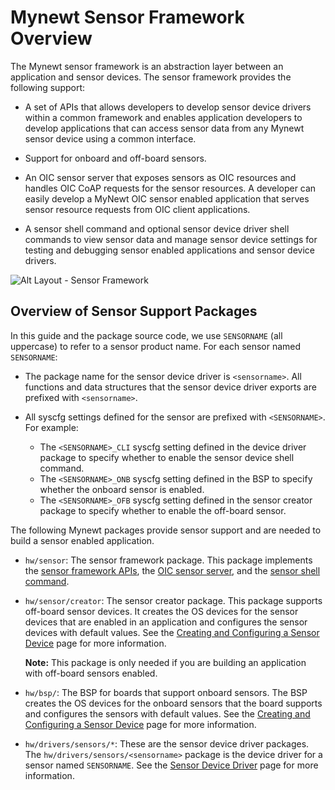 # Mynewt Sensor Framework Overview

The Mynewt sensor framework is an abstraction layer between an application and sensor devices. The sensor framework provides the following support: 

* A set of APIs that allows developers to develop sensor device drivers within a common framework and enables application developers to develop applications that can access sensor data from any Mynewt sensor device using a common interface.

* Support for onboard and off-board sensors.

* An OIC sensor server that exposes sensors as OIC resources and handles OIC CoAP requests for the sensor resources. A developer can easily develop a MyNewt OIC sensor enabled application that serves sensor resource requests from OIC client applications.

* A sensor shell command and optional sensor device driver shell commands to view sensor data and manage sensor device settings for testing and debugging sensor enabled applications and sensor device drivers.

![Alt Layout - Sensor Framework](/os/modules/sensor_framework/sensor_framework.png)
<br>



## Overview of Sensor Support Packages


In this guide and the package source code, we use `SENSORNAME` (all uppercase) to refer to a sensor product name. For each sensor named `SENSORNAME`: 

* The package name for the sensor device driver is `<sensorname>`. All functions and data structures that the sensor device driver exports are prefixed with `<sensorname>`. 

* All syscfg settings defined for the sensor are prefixed with `<SENSORNAME>`. For example:
    * The `<SENSORNAME>_CLI` syscfg setting defined in the device driver package to specify whether to enable the sensor device shell command.
    * The `<SENSORNAME>_ONB` syscfg setting defined in the BSP to specify whether the onboard sensor is enabled.
    * The `<SENSORNAME>_OFB` syscfg setting defined in the sensor creator package to specify whether to enable the off-board sensor.

The following Mynewt packages provide sensor support and are needed to build a sensor enabled application.

* `hw/sensor`: The sensor framework package. This package implements the [sensor framework APIs](/os/modules/sensor_framework/sensor_api.md), the [OIC sensor server](/os/modules/sensor_framework/sensor_oic.md), and the [sensor shell command](/os/modules/sensor_framework/sensor_shell.md). 

* `hw/sensor/creator`: The sensor creator package. This package supports off-board sensor devices. It creates the OS devices for the sensor devices that are enabled in an application and configures the sensor devices with default values. See the [Creating and Configuring a Sensor Device](/os/modules/sensor_framework/sensor_create.md) page for more information. 

    **Note:** This package is only needed if you are building an application with off-board sensors enabled.

* `hw/bsp/`: The BSP for boards that support onboard sensors. The BSP creates the OS devices for the onboard sensors that the board supports and configures the sensors with default values.  See the [Creating and Configuring a Sensor Device](/os/modules/sensor_framework/sensor_create.md) page for more information.

* `hw/drivers/sensors/*`: These are the sensor device driver packages. The `hw/drivers/sensors/<sensorname>` package is the device driver for a sensor named `SENSORNAME`. See the [Sensor Device Driver](/os/modules/sensor_framework/sensor_driver.md) page for more information.

